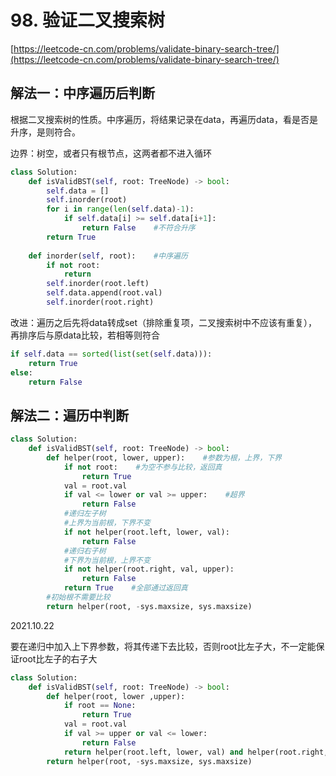 # 98. 验证二叉搜索树

[https://leetcode-cn.com/problems/validate-binary-search-tree/](https://leetcode-cn.com/problems/validate-binary-search-tree/)

## 解法一：中序遍历后判断

根据二叉搜索树的性质。中序遍历，将结果记录在data，再遍历data，看是否是升序，是则符合。

边界：树空，或者只有根节点，这两者都不进入循环

```python
class Solution:
    def isValidBST(self, root: TreeNode) -> bool:
        self.data = []
        self.inorder(root)
        for i in range(len(self.data)-1):
            if self.data[i] >= self.data[i+1]:
                return False    #不符合升序
        return True
    
    def inorder(self, root):    #中序遍历
        if not root:
            return
        self.inorder(root.left)
        self.data.append(root.val)
        self.inorder(root.right)
```

改进：遍历之后先将data转成set（排除重复项，二叉搜索树中不应该有重复），再排序后与原data比较，若相等则符合

```python
if self.data == sorted(list(set(self.data))):
	return True
else:
	return False
```

## 解法二：遍历中判断

```python
class Solution:
    def isValidBST(self, root: TreeNode) -> bool:
        def helper(root, lower, upper):    #参数为根，上界，下界
            if not root:    #为空不参与比较，返回真
                return True
            val = root.val
            if val <= lower or val >= upper:    #超界
                return False
            #递归左子树
            #上界为当前根，下界不变
            if not helper(root.left, lower, val):    
                return False
            #递归右子树
            #下界为当前根，上界不变
            if not helper(root.right, val, upper):                
                return False
            return True    #全部通过返回真
        #初始根不需要比较
        return helper(root, -sys.maxsize, sys.maxsize)
```

2021.10.22

要在递归中加入上下界参数，将其传递下去比较，否则root比左子大，不一定能保证root比左子的右子大

```python
class Solution:
    def isValidBST(self, root: TreeNode) -> bool:
        def helper(root, lower ,upper):
            if root == None:
                return True
            val = root.val
            if val >= upper or val <= lower:
                return False
            return helper(root.left, lower, val) and helper(root.right, val, upper)
        return helper(root, -sys.maxsize, sys.maxsize)
```

